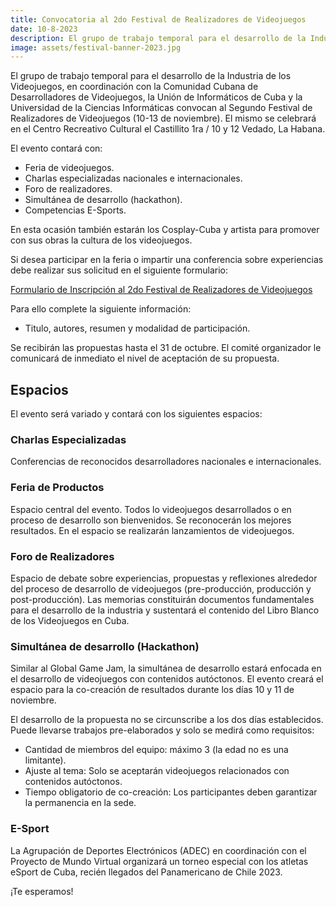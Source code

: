 ```yaml
---
title: Convocatoria al 2do Festival de Realizadores de Videojuegos
date: 10-8-2023
description: El grupo de trabajo temporal para el desarrollo de la Industria de los Videojuegos, en coordinación con la Comunidad Cubana de Desarrolladores de Videojuegos, la UIC y la UCI convocan al Segundo Festival de Realizadores de Videojuegos (10-13 de noviembre).
image: assets/festival-banner-2023.jpg
---
```


El grupo de trabajo temporal para el desarrollo de la Industria de los Videojuegos, en coordinación con la Comunidad Cubana de Desarrolladores de Videojuegos, la Unión de Informáticos de Cuba y la Universidad de la Ciencias Informáticas convocan al Segundo Festival de Realizadores de Videojuegos (10-13 de noviembre). El mismo se celebrará en el Centro Recreativo Cultural el Castillito 1ra / 10 y 12 Vedado, La Habana. 


El evento contará con:

* Feria de videojuegos.
* Charlas especializadas nacionales e internacionales.
* Foro de realizadores.
* Simultánea de desarrollo (hackathon).
* Competencias E-Sports.

En esta ocasión también estarán  los Cosplay-Cuba y artista para promover con sus obras la cultura de los videojuegos.

Si desea participar en la feria o impartir una conferencia sobre experiencias debe realizar sus solicitud en el siguiente formulario:

[Formulario de Inscripción al 2do Festival de Realizadores de Videojuegos](https://forms.gle/akfAzJdRNqvc8ZGY6)

Para ello complete la siguiente información:

* Titulo, autores, resumen y modalidad de participación.

Se recibirán las propuestas hasta el 31 de octubre. El comité organizador le comunicará de inmediato el nivel de aceptación de su propuesta.

## Espacios

El evento será variado y contará con los siguientes espacios:

### Charlas Especializadas

Conferencias de reconocidos desarrolladores nacionales e internacionales.

### Feria de Productos

Espacio central del evento. Todos lo videojuegos desarrollados o en proceso de desarrollo son bienvenidos. Se reconocerán los mejores resultados. En el espacio se realizarán lanzamientos de videojuegos.

### Foro de Realizadores

Espacio de debate sobre experiencias, propuestas y reflexiones alrededor del proceso de desarrollo de videojuegos (pre-producción, producción y post-producción). Las memorias  constituirán documentos fundamentales para el desarrollo de la industria y sustentará el contenido del Libro Blanco de los Videojuegos en Cuba.

### Simultánea de desarrollo (Hackathon)

Similar al Global Game Jam, la simultánea de desarrollo estará enfocada en el desarrollo de videojuegos con contenidos autóctonos.  El evento creará el espacio para la co-creación de resultados durante los días 10 y 11 de noviembre.

El desarrollo de la propuesta no se circunscribe a los dos días establecidos. Puede llevarse trabajos pre-elaborados y solo se medirá como requisitos:

* Cantidad de miembros del equipo: máximo 3 (la edad no es una limitante).
* Ajuste al tema: Solo se aceptarán videojuegos relacionados con contenidos autóctonos.
* Tiempo obligatorio de co-creación: Los participantes deben garantizar la permanencia en la sede. 

### E-Sport

La Agrupación de Deportes Electrónicos (ADEC) en coordinación con el Proyecto de Mundo Virtual organizará un torneo especial con los atletas eSport de Cuba, recién llegados del Panamericano de Chile 2023.

¡Te esperamos!
